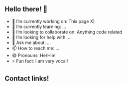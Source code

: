<h2>Hello there! 👋</h2>

<ul>
  <li> 🔭 I’m currently working on: This page X)</li>
  <li> 🌱 I’m currently learning: ...</li>
  <li> 👯 I’m looking to collaborate on: Anything code related</li>
  <li> 🤔 I’m looking for help with: ...</li>
  <li> 💬 Ask me about: ...</li>
  <li> 📫 How to reach me: ...</li>
  <li> 😄 Pronouns: He/Him</li>
  <li> ⚡ Fun fact: I am very vocal!</li>
</ul>

<h2>Contact links!</h2>
